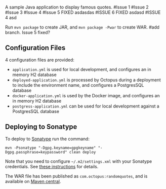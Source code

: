 A sample Java application to display famous quotes. 
#Issue 1
#Issue 2
#Issue 3
#Issue 4
#Issue 5 FIXED   asdasdas
#ISSUE 6 FIXED asdasd
#ISSUE 4 asd

Run `mvn package` to create JAR, and `mvn package -Pwar` to create WAR.
#add branch. Issue 5 fixed?

## Configuration Files

4 configuration files are provided:

* `application.yml` is used for local development, and configures an in memory H2 database
* `deployed-application.yml` is processed by Octopus during a deployment to include the environment name, and configures a PostgresSQL database
* `docker-application.yml` is used by the Docker image, and configures an in memory H2 database
* `postgress-application.yml` can be used for local development against a PostgresSQL database

## Deploying to Sonatype

To deploy to [Sonatype](https://oss.sonatype.org/#welcome) run the command:

```
mvn -Psonatype "-Dgpg.keyname=gpgkeyname" "-Dgpg.passphrase=keypassword" clean deploy
```

Note that you need to configure `~/.m2/settings.xml` with your Sonatype credentials. 
See [these instructions](https://central.sonatype.org/pages/apache-maven.html) for details.

The WAR file has been published as `com.octopus:randomquotes`, and is available on
[Maven central](https://repo1.maven.org/maven2/com/octopus/randomquotes/).
